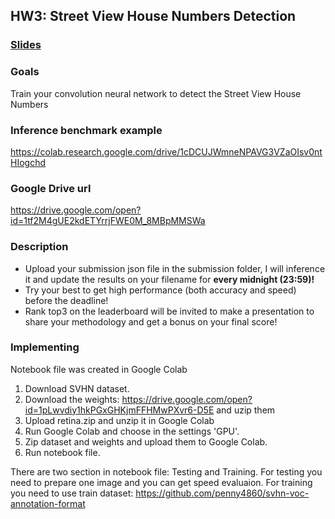 ## HW3: Street View House Numbers Detection

### [Slides](https://docs.google.com/presentation/d/1T_Idlxsx5N4W1DMVzkFz_dji0JbKl5l472PKKv5LB8w/edit)
### Goals
Train your convolution neural network to detect the Street View House Numbers
### Inference benchmark example
https://colab.research.google.com/drive/1cDCUJWmneNPAVG3VZaOIsv0ntHIogchd

### Google Drive url
https://drive.google.com/open?id=1tf2M4gUE2kdETYrrjFWE0M_8MBpMMSWa

### Description
- Upload your submission json file in the submission folder, I will inference it and update the results on your filename for **every midnight (23:59)!**
- Try your best to get high performance (both accuracy and speed) before the deadline!
- Rank top3 on the leaderboard will be invited to make a presentation to share your methodology and get a bonus on your final score!

### Implementing
Notebook file was created in Google Colab
1. Download SVHN dataset.
2. Download the weights: https://drive.google.com/open?id=1pLwvdiy1hkPGxGHKjmFFHMwPXvr6-D5E and uzip them
3. Upload retina.zip and unzip it in Google Colab
4. Run Google Colab and choose in the settings 'GPU'.
5. Zip dataset and weights and upload them to Google Colab.
6. Run notebook file.

There are two section in notebook file: Testing and Training. For testing you need to prepare one image and you can get speed evaluaion.
For training you need to use train dataset: https://github.com/penny4860/svhn-voc-annotation-format
